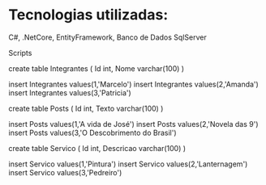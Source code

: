 # Tecnologias utilizadas:
C#,
.NetCore,
EntityFramework,
Banco de Dados SqlServer


Scripts

create table Integrantes
(
	Id int,
	Nome varchar(100)
	)

insert Integrantes values(1,'Marcelo')
insert Integrantes values(2,'Amanda')
insert Integrantes values(3,'Patricia')

create table Posts
(
	Id int,
	Texto varchar(100)
)

insert Posts values(1,'A vida de José')
insert Posts values(2,'Novela das 9')
insert Posts values(3,'O Descobrimento do Brasil')

create table Servico
(
	Id int,
	Descricao varchar(100)
)

insert Servico values(1,'Pintura')
insert Servico values(2,'Lanternagem')
insert Servico values(3,'Pedreiro')
